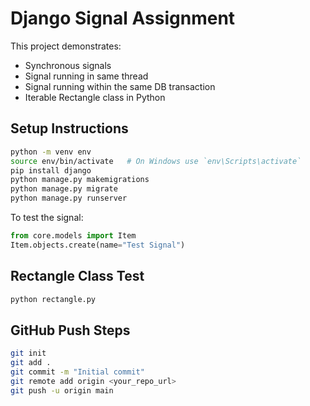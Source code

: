 # Django Signal Assignment

This project demonstrates:

- Synchronous signals
- Signal running in same thread
- Signal running within the same DB transaction
- Iterable Rectangle class in Python

## Setup Instructions

```bash
python -m venv env
source env/bin/activate   # On Windows use `env\Scripts\activate`
pip install django
python manage.py makemigrations
python manage.py migrate
python manage.py runserver
```

To test the signal:

```python
from core.models import Item
Item.objects.create(name="Test Signal")
```

## Rectangle Class Test

```bash
python rectangle.py
```

## GitHub Push Steps

```bash
git init
git add .
git commit -m "Initial commit"
git remote add origin <your_repo_url>
git push -u origin main
```
